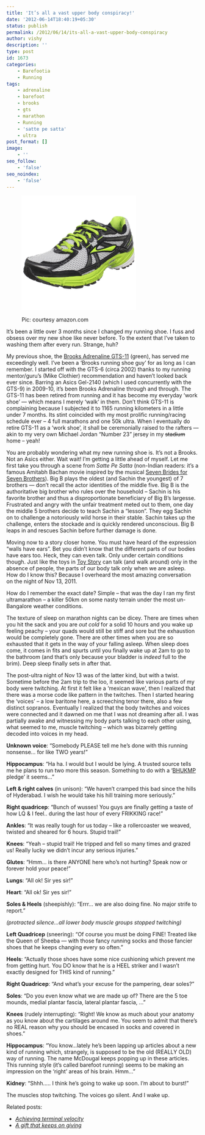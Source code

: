 ```yaml
---
title: 'It’s all a vast upper body conspiracy!'
date: '2012-06-14T18:40:19+05:30'
status: publish
permalink: /2012/06/14/its-all-a-vast-upper-body-conspiracy
author: vishy
description: ''
type: post
id: 1673
categories: 
    - Barefootia
    - Running
tags:
    - adrenaline
    - barefoot
    - brooks
    - gts
    - marathon
    - Running
    - 'satte pe satta'
    - ultra
post_format: []
image:
    - ''
seo_follow:
    - 'false'
seo_noindex:
    - 'false'
---
```

<figure aria-describedby="caption-attachment-1680" class="wp-caption alignleft" id="attachment_1680" style="width: 300px">

[![](../../../../uploads/2012/06/brooks_gts11_green.jpg "brooks_gts11_green")](http://www.ulaar.com/wp-content/uploads/2012/06/brooks_gts11_green.jpg)<figcaption class="wp-caption-text" id="caption-attachment-1680">Pic: courtesy amazon.com</figcaption></figure>

It’s been a little over 3 months since I changed my running shoe. I fuss and obsess over my new shoe like never before. To the extent that I’ve taken to washing them after every run. Strange, huh?

My previous shoe, the [Brooks Adrenaline GTS-11](http://www.amazon.com/Brooks-Adrenaline-Running-White-Silver/dp/B0040JHL4K/ref=sr_1_1?s=shoes&ie=UTF8&qid=1339657997&sr=1-1) (green), has served me exceedingly well. I’ve been a ‘Brooks running shoe guy’ for as long as I can remember. I started off with the GTS-6 (circa 2002) thanks to my running mentor/guru’s (Mike Clothier) recommendation and haven’t looked back ever since. Barring an Asics Gel-2140 (which I used concurrently with the GTS-9) in 2009-10, it’s been Brooks Adrenaline through and through. The GTS-11 has been retired from running and it has become my everyday ‘work shoe’ — which means I merely ‘walk’ in them. Don’t think GTS-11 is complaining because I subjected it to 1165 running kilometers in a little under 7 months. Its stint coincided with my most prolific running/racing schedule ever – 4 full marathons and one 50k ultra. When I eventually do retire GTS-11 as a ‘work shoe’, it shall be ceremonially raised to the rafters — akin to my very own Michael Jordan “Number 23” jersey in my <del>stadium</del> home – yeah!

You are probably wondering what my new running shoe is. It’s not a Brooks. Not an Asics either. Wait wait! I’m getting a little ahead of myself. Let me first take you through a scene from *Satte Pe Satta* (non-Indian readers: it’s a famous Amitabh Bachan movie inspired by the musical [Seven Brides for Seven Brothers](http://en.wikipedia.org/wiki/Seven_Brides_for_Seven_Brothers_(film))). Big B plays the oldest (and Sachin the youngest) of 7 brothers — don’t recall the actor identities of the middle five. Big B is the authoritative big brother who rules over the household – Sachin is his favorite brother and thus a disproportionate beneficiary of Big B’s largesse. Frustrated and angry with the unfair treatment meted out to them, one day the middle 5 brothers decide to teach Sachin a “lesson”. They egg Sachin on to challenge a notoriously wild horse in their stable. Sachin takes up the challenge, enters the stockade and is quickly rendered unconscious. Big B leaps in and rescues Sachin before further damage is done.

Moving now to a story closer home. You must have heard of the expression “walls have ears”. Bet you didn’t know that the different parts of our bodies have ears too. Heck, they can even talk. Only under certain conditions though. Just like the toys in [Toy Story](http://www.imdb.com/title/tt0114709/) can talk (and walk around) only in the absence of people, the parts of our body talk only when we are asleep. How do I know this? Because I overheard the most amazing conversation on the night of Nov 13, 2011.

How do I remember the exact date? Simple – that was the day I ran my first ultramarathon – a killer 50km on some nasty terrain under the most un-Bangalore weather conditions.

The texture of sleep on marathon nights can be dicey. There are times when you hit the sack and you are *out cold* for a solid 10 hours and you wake up feeling peachy – your quads would still be stiff and sore but the exhaustion would be completely gone. There are other times when you are so exhausted that it gets in the way of your falling asleep. When sleep does come, it comes in fits and spurts until you finally wake up at 2am to go to the bathroom (and that’s only because your bladder is *indeed* full to the brim). Deep sleep finally sets in after that.

The post-ultra night of Nov 13 was of the latter kind, but with a twist. Sometime before the 2am trip to the loo, it seemed like various parts of my body were twitching. At first it felt like a ‘mexican wave’, then I realized that there was a morse code like pattern in the twitches. Then I started hearing the ‘voices’ – a low baritone here, a screeching tenor there, also a few distinct sopranos. Eventually I realized that the body twitches and voices were connected and it dawned on me that I was not dreaming after all. I was partially awake and witnessing my body parts talking to each other using, what seemed to me, muscle twitching – which was bizarrely getting decoded into voices in my head.

**Unknown voice**: “Somebody PLEASE tell me he’s done with this running nonsense… for like TWO years!”

**Hippocampus**: “Ha ha. I would but I would be lying. A trusted source tells me he plans to run two more this season. Something to do with a ‘[BHUKMP](http://runnersforlife.com/group/earthquakebhukmprunners) pledge’ it seems…”

**Left &amp; right calves** (in unison): “We haven’t cramped this bad since the hills of Hyderabad. I wish he would take his hill training more seriously.”

**Right quadricep**: “Bunch of wusses! You guys are finally getting a taste of how LQ &amp; I feel.. during the last hour of every FRIKKING race!”

**Ankles**: “It was really tough for us today – like a rollercoaster we weaved, twisted and sheared for 6 hours. Stupid trail!”

**Knees**: “Yeah – stupid trail! He tripped and fell so many times and grazed us! Really lucky we didn’t incur any serious injuries.”

**Glutes**: “Hmm… is there ANYONE here who’s not hurting? Speak now or forever hold your peace!”

**Lungs**: “All ok! Sir yes sir!”

**Heart**: “All ok! Sir yes sir!”

**Soles &amp; Heels** (sheepishly): “Errr… we are also doing fine. No major strife to report.”

*(protracted silence…all lower body muscle groups stopped twitching)*

**Left Quadricep** (sneering): “Of course you must be doing FINE! Treated like the Queen of Sheeba — with those fancy running socks and those fancier shoes that he keeps changing every so often.”

**Heels**: “Actually those shoes have some nice cushioning which prevent me from getting hurt. You DO know that he is a HEEL striker and I wasn’t exactly designed for THIS kind of running.”

**Right Quadricep**: “And what’s your excuse for the pampering, dear soles?”

**Soles**: “Do you even know what we are made up of? There are the 5 toe mounds, medial plantar fascia, lateral plantar fascia, …”

**Knees** (rudely interrupting): “Right! We know as much about your anatomy as you know about the cartilages around me. You seem to admit that there’s no REAL reason why you should be encased in socks and covered in shoes.”

**Hippocampus**: “You know…lately he’s been lapping up articles about a new kind of running which, strangely, is supposed to be the old (REALLY OLD) way of running. The name McDougal keeps popping up in these articles. This running style (it’s called barefoot running) seems to be making an impression on the ‘right’ areas of his brain. Hmm…”

**Kidney**: “Shhh….. I think he’s going to wake up soon. I’m about to burst!”

The muscles stop twitching. The voices go silent. And I wake up.

Related posts:
- *[Achieving terminal velocity](https://www.ulaar.com/2012/06/26/achieving-terminal-velocity/)*
- *[A gift that keeps on giving](https://www.ulaar.com/2013/07/15/a-gift-that-keeps-on-giving/)*
